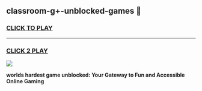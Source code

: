 
## classroom-g+-unblocked-games 👋
<h3>
<a href="https://premium.freeplayer.one?title=classroom-g+-unblocked-games&ref=14F">CLICK TO PLAY</a></h3>
<hr>

<h3>
<a href="https://premium.freeplayer.one?title=classroom-g+-unblocked-games&ref=14F">CLICK 2 PLAY</a>
  
</h3>

<a href="https://premium.freeplayer.one?title=classroom-g+-unblocked-games&ref=12F/"><img src="https://clearcache.store/games.png"></a>


**worlds hardest game unblocked: Your Gateway to Fun and Accessible Online Gaming**
